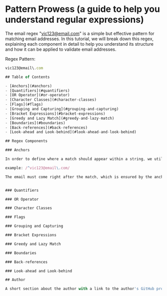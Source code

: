 # Pattern Prowess (a guide to help you understand regular expressions)

The email regex "vic123@email.com" is a simple but effective pattern for matching email addresses. In this tutorial, we will break down this regex, explaining each component in detail to help you understand its structure and how it can be applied to validate email addresses.

Regex Pattern:
```javascript
vic123@email\.com

## Table of Contents

- [Anchors](#anchors)
- [Quantifiers](#quantifiers)
- [OR Operator](#or-operator)
- [Character Classes](#character-classes)
- [Flags](#flags)
- [Grouping and Capturing](#grouping-and-capturing)
- [Bracket Expressions](#bracket-expressions)
- [Greedy and Lazy Match](#greedy-and-lazy-match)
- [Boundaries](#boundaries)
- [Back-references](#back-references)
- [Look-ahead and Look-behind](#look-ahead-and-look-behind)

## Regex Components

### Anchors

In order to define where a match should appear within a string, we utilize anchors. In our email regex "vic123@email.com," the '^' anchor matches the start of the string, ensuring that the email address starts from the beginning. 

example: /^vic123@email\.com/

The email must come right after the match, which is ensured by the anchor, which places it at the beginning of the string.


### Quantifiers

### OR Operator

### Character Classes

### Flags

### Grouping and Capturing

### Bracket Expressions

### Greedy and Lazy Match

### Boundaries

### Back-references

### Look-ahead and Look-behind

## Author

A short section about the author with a link to the author's GitHub profile (replace with your information and a link to your profile)
